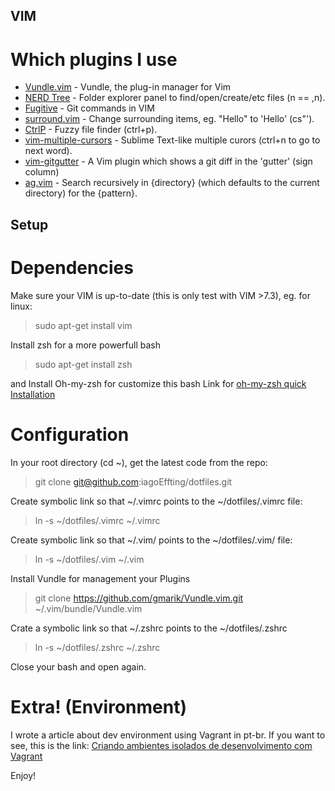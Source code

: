 ## VIM
# Which plugins I use
* [Vundle.vim](https://github.com/gmarik/Vundle.vim) - Vundle, the plug-in manager for Vim 
* [NERD Tree](https://github.com/scrooloose/nerdtree) - Folder explorer panel to find/open/create/etc files (<leader>n == ,n).
* [Fugitive](https://github.com/tpope/vim-fugitive) - Git commands in VIM
* [surround.vim](https://github.com/tpope/vim-surround) - Change surrounding items, eg. "Hello" to 'Hello' (cs"').
* [CtrlP](https://github.com/kien/ctrlp.vim) - Fuzzy file finder (ctrl+p).
* [vim-multiple-cursors](https://github.com/terryma/vim-multiple-cursors) - Sublime Text-like multiple curors (ctrl+n to go to next word).
* [vim-gitgutter](https://github.com/airblade/vim-gitgutter) - A Vim plugin which shows a git diff in the 'gutter' (sign column) 
* [ag.vim](https://github.com/rking/ag.vim) - Search recursively in {directory} (which defaults to the current directory) for the {pattern}. 

## Setup
# Dependencies
Make sure your VIM is up-to-date (this is only test with VIM >7.3), eg. for linux:

> sudo apt-get install vim

Install zsh for a more powerfull bash

> sudo apt-get install zsh

and Install Oh-my-zsh for customize this bash
Link for [oh-my-zsh quick Installation](https://github.com/robbyrussell/oh-my-zsh)

# Configuration
In your root directory (cd ~), get the latest code from the repo:
  
>  git clone git@github.com:iagoEffting/dotfiles.git

Create symbolic link so that ~/.vimrc points to the ~/dotfiles/.vimrc file:

>  ln -s ~/dotfiles/.vimrc ~/.vimrc

Create symbolic link so that ~/.vim/ points to the ~/dotfiles/.vim/ file:

>  ln -s ~/dotfiles/.vim ~/.vim

Install Vundle for management your Plugins

> git clone https://github.com/gmarik/Vundle.vim.git ~/.vim/bundle/Vundle.vim

Crate a symbolic link so that ~/.zshrc points to the ~/dotfiles/.zshrc

> ln -s ~/dotfiles/.zshrc ~/.zshrc

Close your bash and open again.

# Extra! (Environment)
I wrote a article about dev environment using Vagrant in pt-br. If you want to see, this is the link:
[Criando ambientes isolados de desenvolvimento com Vagrant](http://codetython.com.br/criando-ambientes-isolados-de-desenvolvimento-com-vagrant/)

Enjoy!
